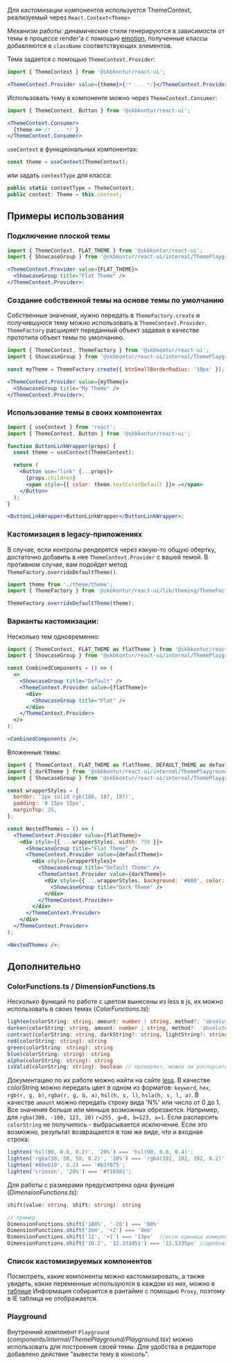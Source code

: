 Для кастомизации компонентов используется ThemeContext, реализуемый через `React.Context<Theme>`

Механизм работы: динамические стили генерируются в зависимости от темы в процессе render'а с помощью <a href="https://www.npmjs.com/package/emotion" target="_blank">emotion</a>, полученные классы добавляются в `className` соответствующих элементов.

Тема задается с помощью `ThemeContext.Provider`:

```jsx static
import { ThemeContext } from '@skbkontur/react-ui';

<ThemeContext.Provider value={theme}>{/* ... */}</ThemeContext.Provider>;
```

Использовать тему в компоненте можно через `ThemeContext.Consumer`:

```jsx static
import { ThemeContext, Button } from '@skbkontur/react-ui';

<ThemeContext.Consumer>
  {theme => /* ... */ }
</ThemeContext.Consumer>
```

`useContext` в функциональных компонентах:

```typescript static
const theme = useContext(ThemeContext);
```

или задать `contextType` для класса:

```typescript static
public static contextType = ThemeContext;
public context: Theme = this.context;
```

## Примеры использования

### Подключение плоской темы

```jsx harmony
import { ThemeContext, FLAT_THEME } from '@skbkontur/react-ui';
import { ShowcaseGroup } from '@skbkontur/react-ui/internal/ThemePlayground/ShowcaseGroup';

<ThemeContext.Provider value={FLAT_THEME}>
  <ShowcaseGroup title="Flat Theme" />
</ThemeContext.Provider>;
```

### Создание собственной темы на основе темы по умолчанию

Собственные значения, нужно передать в `ThemeFactory.create` и получившуюся тему можно использовать в `ThemeContext.Provider`. `ThemeFactory` расширяет переданный объект задавая в качестве прототипа объект темы по умолчанию.

```jsx harmony
import { ThemeContext, ThemeFactory } from '@skbkontur/react-ui';
import { ShowcaseGroup } from '@skbkontur/react-ui/internal/ThemePlayground/ShowcaseGroup';

const myTheme = ThemeFactory.create({ btnSmallBorderRadius: '10px' });

<ThemeContext.Provider value={myTheme}>
  <ShowcaseGroup title="My Theme" />
</ThemeContext.Provider>;
```

### Использование темы в своих компонентах

```jsx harmony
import { useContext } from 'react';
import { ThemeContext, Button } from '@skbkontur/react-ui';

function ButtonLinkWrapper(props) {
  const theme = useContext(ThemeContext);

  return (
    <Button use="link" {...props}>
      {props.children}
      <span style={{ color: theme.textColorDefault }}> ↗</span>
    </Button>
  );
}

<ButtonLinkWrapper>ButtonLinkWrapper</ButtonLinkWrapper>;
```

### Кастомизация в legacy-приложениях

В случае, если контролы рендерятся через какую-то общую обертку, достаточно добавить в нее `ThemeContext.Provider` с вашей темой. В противном случае, вам подойдет метод `ThemeFactory.overrideDefaultTheme()`.

```typescript static
import theme from './theme/theme';
import { ThemeFactory } from '@skbkontur/react-ui/lib/theming/ThemeFactory';

ThemeFactory.overrideDefaultTheme(theme);
```

### Варианты кастомизации:

Несколько тем одновременно:
<br/>

```jsx harmony
import { ThemeContext, FLAT_THEME as flatTheme } from '@skbkontur/react-ui';
import { ShowcaseGroup } from '@skbkontur/react-ui/internal/ThemePlayground/ShowcaseGroup';

const CombinedComponents = () => (
  <>
    <ShowcaseGroup title="Default" />
    <ThemeContext.Provider value={flatTheme}>
      <div>
        <ShowcaseGroup title="Flat" />
      </div>
    </ThemeContext.Provider>
  </>
);

<CombinedComponents />;
```

Вложенные темы:
<br/>

```jsx harmony
import { ThemeContext, FLAT_THEME as flatTheme, DEFAULT_THEME as defaultTheme } from '@skbkontur/react-ui';
import { darkTheme } from '@skbkontur/react-ui/internal/ThemePlayground/darkTheme';
import { ShowcaseGroup } from '@skbkontur/react-ui/internal/ThemePlayground/ShowcaseGroup';

const wrapperStyles = {
  border: '1px solid rgb(188, 187, 187)',
  padding: '0 15px 15px',
  marginTop: 25,
};

const NestedThemes = () => (
  <ThemeContext.Provider value={flatTheme}>
    <div style={{ ...wrapperStyles, width: 750 }}>
      <ShowcaseGroup title="Flat Theme" />
      <ThemeContext.Provider value={defaultTheme}>
        <div style={wrapperStyles}>
          <ShowcaseGroup title="Default Theme" />
          <ThemeContext.Provider value={darkTheme}>
            <div style={{ ...wrapperStyles, background: '#000', color: '#fff' }}>
              <ShowcaseGroup title="Dark Theme" />
            </div>
          </ThemeContext.Provider>
        </div>
      </ThemeContext.Provider>
    </div>
  </ThemeContext.Provider>
);

<NestedThemes />;
```

## Дополнительно

### ColorFunctions.ts / DimensionFunctions.ts

Несколько функций по работе с цветом вынесены из less в js, их можно использовать в своих темах (_ColorFunctions.ts_):

```typescript
lighten(colorString: string, amount: number | string, method?: 'absolute' | 'relative'): string
darken(colorString: string, amount: number | string, method?: 'absolute' | 'relative'): string
contrast(colorString: string, darkString?: string, lightString?: string, threshold: number = 0.43): string
red(colorString: string): string
green(colorString: string): string
blue(colorString: string): string
alpha(colorString: string): string
isValid(colorString: string): boolean // проверяет, можно ли распарсить строку в цвет
```

Документацию по их работе можно найти на сайте [less](http://lesscss.org/functions/#color-operations).
В качестве colorString можно передать цвет в одном из форматов: `keyword`, `hex`, `rgb(r, g, b)`, `rgba(r, g, b, a)`, `hsl(h, s, l)`, `hsla(h, s, l, a)`.
В качестве `amount` можно передать строку вида 'N%' или число от 0 до 1.
Все значения больше или меньше возможных обрезаются. Например, для `rgba(300, -100, 123, 20)` `r=255, g=0, b=123, a=1`.
Если распарсить `colorString` не получилось - выбрасывается исключение.
Если это возможно, результат возвращается в том же виде, что и входная строка:

```typescript
lighten('hsl(90, 0.8, 0.2)', '20%') === 'hsl(90, 0.8, 0.4)';
lighten('rgba(50, 50, 50, 0.2)', '20%') === 'rgba(102, 102, 102, 0.2)';
lighten('#80e619', 0.2) === '#b3f075';
lighten('crimson', '20%') === '#f16581';
```

Для работы с размерами предусмотрена одна функция (_DimensionFunctions.ts_):

```typescript
shift(value: string, shift: string): string

// пример
DimensionFunctions.shift('100%', '-20') === '80%'
DimensionFunctions.shift('2em', '+2') === '4em'
DimensionFunctions.shift('12', '+1') === '13px'  //если единица измерения не указана - используется px
DimensionFunctions.shift('10.2', '12.333451') === '22.5335px' //дробная часть округляется до 4 знаков
```

### Список кастомизируемых компонентов

Посмотреть, какие компоненты можно кастомизировать, а также увидеть, какие переменные используются в каждом из них, можно в [таблице](#/Customization/ThemeShowcase)
Информация собирается в рантайме с помощью `Proxy`, поэтому в IE таблица не отображается.

### Playground

Внутренний компонент `Playground` (_components/internal/ThemePlayground/Playground.tsx_) можно использовать для построения своей темы.
Для удобства в редакторе добавлено действие "вывести тему в консоль".
